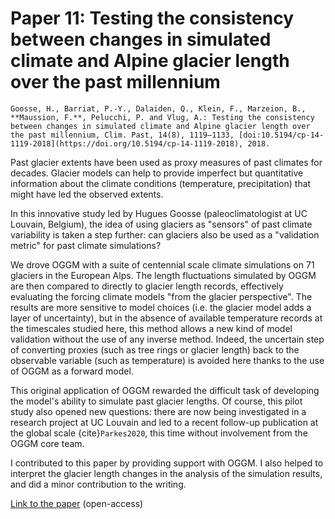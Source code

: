 # Paper 11: Testing the consistency between changes in simulated climate and Alpine glacier length over the past millennium

```{admonition} Citation
Goosse, H., Barriat, P.-Y., Dalaiden, Q., Klein, F., Marzeion, B., **Maussion, F.**, Pelucchi, P. and Vlug, A.: Testing the consistency between changes in simulated climate and Alpine glacier length over the past millennium, Clim. Past, 14(8), 1119–1133, [doi:10.5194/cp-14-1119-2018](https://doi.org/10.5194/cp-14-1119-2018), 2018.
```

Past glacier extents have been used as proxy measures of past climates for decades.
Glacier models can help to provide imperfect but quantitative 
information about the climate conditions (temperature, precipitation) that might have led the observed extents.

In this innovative study led by Hugues Goosse (paleoclimatologist at UC Louvain, Belgium), the idea
of using glaciers as "sensors" of  past climate variability is taken a step further: can glaciers also be 
used as a "validation metric" for past climate simulations?

We drove OGGM with a suite of centennial scale climate simulations on 71 glaciers in the European Alps.
The length fluctuations simulated by OGGM are then compared to directly to glacier length records, 
effectively evaluating the forcing climate models "from the glacier perspective".
The results are more sensitive to model choices (i.e. the glacier model adds a layer of uncertainty), 
but in the absence of available temperature records at the timescales studied here, this method allows
a new kind of model validation without the use of any inverse method.
Indeed, the uncertain step of converting proxies (such as tree 
rings or glacier length) back to the observable variable (such as temperature) is avoided here
thanks to the use of OGGM as a forward model.

This original application of OGGM rewarded the difficult task
of developing the model's ability to simulate past glacier lengths. Of course, 
this pilot study also opened new questions: there are now being investigated in a research project at UC Louvain
and led to a recent follow-up publication at the global scale {cite}`Parkes2020`, this time without 
involvement from the OGGM core team.

I contributed to this paper by providing support with OGGM. I also helped to interpret the glacier 
length changes in the analysis of the simulation results, and did a minor contribution to the writing.

[Link to the paper](https://doi.org/10.5194/cp-14-1119-2018) (open-access)
